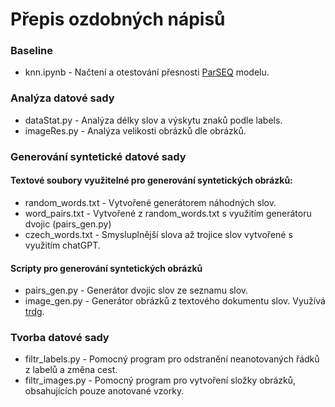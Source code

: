 # Přepis ozdobných nápisů
### Baseline
  - knn.ipynb - Načtení a otestování přesnosti [ParSEQ](https://github.com/baudm/parseq) modelu.
### Analýza datové sady
  - dataStat.py - Analýza délky slov a výskytu znaků podle labels.
  - imageRes.py - Analýza velikosti obrázků dle obrázků.
### Generování syntetické datové sady
#### Textové soubory využitelné pro generování syntetických obrázků:
  - random_words.txt - Vytvořené generátorem náhodných slov.
  - word_pairs.txt - Vytvořené z random_words.txt s využitím generátoru dvojic (pairs_gen.py)
  - czech_words.txt - Smysluplnější slova až trojice slov vytvořené s využitím chatGPT.
#### Scripty pro generování syntetických obrázků
  - pairs_gen.py - Generátor dvojic slov ze seznamu slov.
  - image_gen.py - Generátor obrázků z textového dokumentu slov. Využívá [trdg](https://github.com/Belval/TextRecognitionDataGenerator/tree/master).
### Tvorba datové sady
- filtr_labels.py - Pomocný program pro odstranění neanotovaných řádků z labelů a změna cest.
- filtr_images.py - Pomocný program pro vytvoření složky obrázků, obsahujících pouze anotované vzorky.
